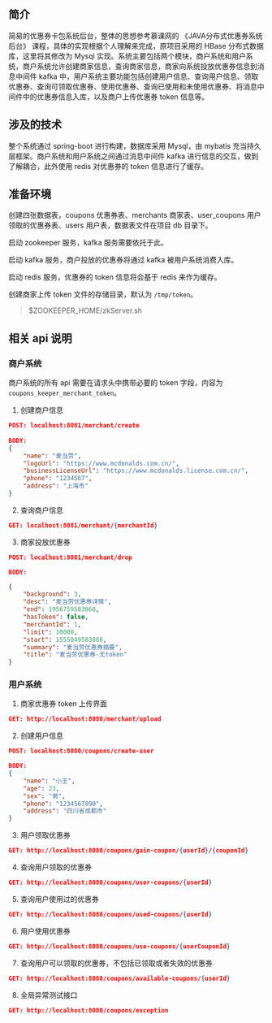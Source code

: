 ## 简介

简易的优惠券卡包系统后台，整体的思想参考慕课网的 《JAVA分布式优惠券系统后台》 课程，具体的实现根据个人理解来完成，原项目采用的 HBase 分布式数据库，这里将其修改为 Mysql 实现。系统主要包括两个模块，商户系统和用户系统，商户系统允许创建商家信息，查询商家信息，商家向系统投放优惠券信息到消息中间件 kafka 中，用户系统主要功能包括创建用户信息、查询用户信息、领取优惠券、查询可领取优惠券、使用优惠券、查询已使用和未使用优惠券、将消息中间件中的优惠券信息入库，以及商户上传优惠券 token 信息等。

## 涉及的技术

整个系统通过 spring-boot 进行构建，数据库采用 Mysql，由 mybatis 充当持久层框架。商户系统和用户系统之间通过消息中间件 kafka 进行信息的交互，做到了解耦合，此外使用 redis 对优惠券的 token 信息进行了缓存。

## 准备环境

创建四张数据表，coupons 优惠券表、merchants 商家表、user_coupons 用户领取的优惠券表、users 用户表，数据表文件在项目 db 目录下。

启动 zookeeper 服务，kafka 服务需要依托于此。

启动 kafka 服务，商户投放的优惠券将通过 kafka 被用户系统消费入库。

启动 redis 服务，优惠券的 token 信息将会基于 redis 来作为缓存。

创建商家上传 token 文件的存储目录，默认为 `/tmp/token`。

> $ZOOKEEPER_HOME/zkServer.sh 

## 相关 api 说明

### 商户系统

商户系统的所有 api 需要在请求头中携带必要的 token 字段，内容为 `coupons_keeper_merchant_token`。

1. 创建商户信息

``` json
POST: localhost:8081/merchant/create
    
BODY: 
{
    "name": "麦当劳",
    "logoUrl": "https://www.mcdonalds.com.cn/",
    "businessLicenseUrl": "https://www.mcdonalds.license.com.cn/",
    "phone": "1234567",
    "address": "上海市"
}
```

2. 查询商户信息

``` json
GET: localhost:8081/merchant/{merchantId}
```

3. 商家投放优惠券
``` json
POST: localhost:8081/merchant/drop

BODY:

{
    "background": 3,
    "desc": "麦当劳优惠券详情",
    "end": 1956759583868,
    "hasToken": false,
    "merchantId": 1,
    "limit": 10000,
    "start": 1555049583866,
    "summary": "麦当劳优惠券摘要",
    "title": "麦当劳优惠券-无token"
}
```

### 用户系统

1. 商家优惠券 token 上传界面

``` json
GET: http://localhost:8080/merchant/upload
```

2. 创建用户信息

``` json
POST: localhost:8080/coupons/create-user

BODY:
{
	"name": "小王",
	"age": 23,
	"sex": "男",
	"phone": "1234567890",
	"address": "四川省成都市"
}
```

3. 用户领取优惠券

``` json
GET: http://localhost:8080/coupons/gain-coupon/{userId}/{couponId}
```

4. 查询用户领取的优惠券

``` json
GET: http://localhost:8080/coupons/user-coupons/{userId}
```

5. 查询用户使用过的优惠券

``` json
GET: http://localhost:8080/coupons/used-coupons/{userId}
```

6. 用户使用优惠券

``` json
GET: http://localhost:8080/coupons/use-coupons/{userCouponId}
```

7. 查询用户可以领取的优惠券，不包括已领取或者失效的优惠券

``` json
GET: http://localhost:8080/coupons/available-coupons/{userId}
```

8. 全局异常测试接口

``` json
GET: http://localhost:8080/coupons/exception
```
